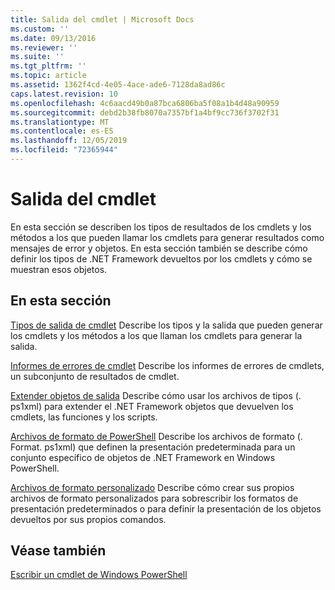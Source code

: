 ```yaml
---
title: Salida del cmdlet | Microsoft Docs
ms.custom: ''
ms.date: 09/13/2016
ms.reviewer: ''
ms.suite: ''
ms.tgt_pltfrm: ''
ms.topic: article
ms.assetid: 1362f4cd-4e05-4ace-ade6-7128da8ad86c
caps.latest.revision: 10
ms.openlocfilehash: 4c6aacd49b0a87bca6806ba5f08a1b4d48a90959
ms.sourcegitcommit: debd2b38fb8070a7357bf1a4bf9cc736f3702f31
ms.translationtype: MT
ms.contentlocale: es-ES
ms.lasthandoff: 12/05/2019
ms.locfileid: "72365944"
---
```

# <a name="cmdlet-output"></a>Salida del cmdlet

En esta sección se describen los tipos de resultados de los cmdlets y los métodos a los que pueden llamar los cmdlets para generar resultados como mensajes de error y objetos. En esta sección también se describe cómo definir los tipos de .NET Framework devueltos por los cmdlets y cómo se muestran esos objetos.

## <a name="in-this-section"></a>En esta sección

[Tipos de salida de cmdlet](./types-of-cmdlet-output.md) Describe los tipos y la salida que pueden generar los cmdlets y los métodos a los que llaman los cmdlets para generar la salida.

[Informes de errores de cmdlet](./cmdlet-error-reporting.md) Describe los informes de errores de cmdlets, un subconjunto de resultados de cmdlet.

[Extender objetos de salida](./extending-output-objects.md) Describe cómo usar los archivos de tipos (. ps1xml) para extender el .NET Framework objetos que devuelven los cmdlets, las funciones y los scripts.

[Archivos de formato de PowerShell](../format/powershell-formatting-files.md) Describe los archivos de formato (. Format. ps1xml) que definen la presentación predeterminada para un conjunto específico de objetos de .NET Framework en Windows PowerShell.

[Archivos de formato personalizado](./custom-formatting-files.md) Describe cómo crear sus propios archivos de formato personalizados para sobrescribir los formatos de presentación predeterminados o para definir la presentación de los objetos devueltos por sus propios comandos.

## <a name="see-also"></a>Véase también

[Escribir un cmdlet de Windows PowerShell](./writing-a-windows-powershell-cmdlet.md)
